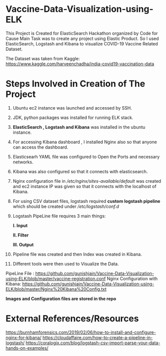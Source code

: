 # Vaccine-Data-Visualization-using-ELK

This Project is Created for ElasticSearch Hackathon organized by Code for Cause
Main Task was to create any project using Elastic Product.
So I used ElasticSearch, Logstash and Kibana to visualize COVID-19 Vaccine Related Dataset.

The Dataset was taken from Kaggle: https://www.kaggle.com/harveenchadha/india-covid19-vaccination-data

# Steps Involved in Creation of The Project

1. Ubuntu ec2 instance was launched and accessed by SSH.
2. JDK, python packages was installed for running ELK stack.
3. **ElasticSearch , Logstash and Kibana** was installed in the ubuntu instance.
4. For accessing Kibana dashboard , I installed Nginx also so that anyone can access the dashboard.
5. Elasticsearh YAML file was configured to Open the Ports and necessary networks.
6. Kibana was also configured so that it connects with elasticsearch.
7. Nginx configuration file in _/etc/nginx/sites-available/default_ was created and ec2 instance IP was given so that it connects with the localhost of Kibana.
8. For using CSV dataset files, logstash required **custom logstash pipeline** which should be created under _/etc/logstash/conf.d_ 
9. Logstash PipeLine file  requires 3 main things:

   **I. Input**
   
   **II. Filter**
   
   **III. Output**
 
10. Pipeline file was created and then Index was created in Kibana.
11. Different tools were then used to Visualize the Data.

PipeLine File : https://github.com/gunishjain/Vaccine-Data-Visualization-using-ELK/blob/master/vaccine-registration.conf
Nginx Configuration with Kibana: https://github.com/gunishjain/Vaccine-Data-Visualization-using-ELK/blob/master/Nginx%20Kibana%20Config.txt

**Images and Configuration files are stored in the repo**

# External References/Resources

https://burnhamforensics.com/2019/02/06/how-to-install-and-configure-nginx-for-kibana/
https://cloudaffaire.com/how-to-create-a-pipeline-in-logstash/
https://coralogix.com/blog/logstash-csv-import-parse-your-data-hands-on-examples/
